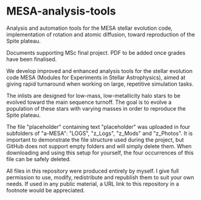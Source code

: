 # MESA-analysis-tools
Analysis and automation tools for the MESA stellar evolution code, implementation of rotation and atomic diffusion, toward reproduction of the Spite plateau.

Documents supporting MSc final project. PDF to be added once grades have been finalised.

We develop improved and enhanced analysis tools for the stellar evolution code MESA (Modules for Experiments in Stellar Astrophysics), aimed at giving rapid turnaround when working on large, repetitive simulation tasks.

The inlists are designed for low-mass, low-metallicity halo stars to be evolved toward the main sequence turnoff. The goal is to evolve a population of these stars with varying masses in order to reproduce the Spite plateau.

The file "placeholder" containing text "placeholder" was uploaded in four subfolders of "a-MESA": "LOGS", "z_Logs", "z_Mods" and "z_Photos". It is important to demonstrate the file structure used during the project, but GitHub does not support empty folders and will simply delete them. When downloading and using this setup for yourself, the four occurrences of this file can be safely deleted.

All files in this repository were produced entirely by myself. I give full permission to use, modify, redistribute and republish them to suit your own needs. If used in any public material, a URL link to this repository in a footnote would be appreciated.
